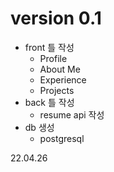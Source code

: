# version 0.1

* front 틀 작성
  * Profile
  * About Me
  * Experience
  * Projects
* back 틀 작성
  * resume api 작성
* db 생성
  * postgresql



22.04.26